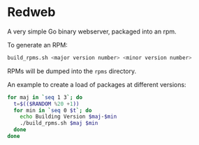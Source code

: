 # Redweb

A very simple Go binary webserver, packaged into an rpm.

To generate an RPM:

```bash
build_rpms.sh <major version number> <minor version number>
```

RPMs will be dumped into the `rpms` directory.

An example to create a load of packages at different versions:

```bash
for maj in `seq 1 3`; do
  t=$(($RANDOM %20 +1))
  for min in `seq 0 $t`; do
    echo Building Version $maj-$min
    ./build_rpms.sh $maj $min
  done
done
```
